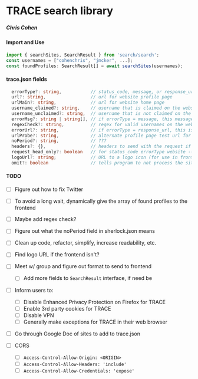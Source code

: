 # TRACE search library
##### Chris Cohen

#### Import and Use
```typescript
import { searchSites, SearchResult } from 'search/search';
const usernames = ["cohenchris", "jmcker", ...];
const foundProfiles: SearchResult[] = await searchSites(usernames);
```


#### trace.json fields
```typescript
  errorType?: string,           // status_code, message, or response_url
  url?: string,                 // url for website profile page
  urlMain?: string,             // url for website home page
  username_claimed?: string,    // username that is claimed on the website
  username_unclaimed?: string,  // username that is not claimed on the website
  errorMsg?: string | string[], // if errorType = message, this message will pop up if the profile doesn't exist
  regexCheck?: string,          // regex for valid usernames on the website
  errorUrl?: string,            // if errorType = response_url, this is the url that the use will be redirected to if the profile doesn't exist
  urlProbe?: string,            // alternate profile page test url for sites where profiles aren't publicly facing 
  noPeriod?: string,            // ???
  headers?: {},                 // headers to send with the request if needed
  request_head_only?: boolean   // for status_code errorType website -- use a GET request instead of a HEAD request
  logoUrl?: string;             // URL to a logo icon (for use in frontend)
  omit?: boolean                // tells program to not process the site
```


#### TODO
- [ ] Figure out how to fix Twitter
- [ ] To avoid a long wait, dynamically give the array of found profiles to the frontend
- [ ] Maybe add regex check?
- [ ] Figure out what the noPeriod field in sherlock.json means
- [ ] Clean up code, refactor, simplify, increase readability, etc.
- [ ] Find logo URL if the frontend isn't?


- [ ] Meet w/ group and figure out format to send to frontend
    - [ ] Add more fields to `SearchResult` interface, if need be
- [ ] Inform users to:
    - [ ] Disable Enhanced Privacy Protection on Firefox for TRACE
    - [ ] Enable 3rd party cookies for TRACE
    - [ ] Disable VPN
    - [ ] Generally make exceptions for TRACE in their web browser
- [ ] Go through Google Doc of sites to add to trace.json
- [ ] CORS
    - [ ] `Access-Control-Allow-Origin: <ORIGIN>`
    - [ ] `Access-Control-Allow-Headers: 'include'`
    - [ ] `Access-Control-Allow-Credentials: 'expose'`
